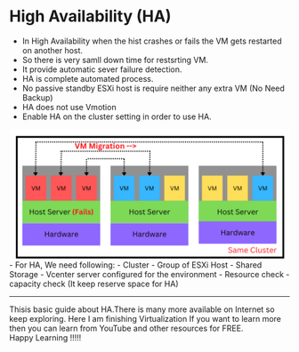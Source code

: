 # High Availability (HA)
- In High Availability when the hist crashes or fails the VM gets restarted on another host.
- So there is very samll down time for restsrting VM.
- It provide automatic sever failure detection.
- HA is complete automated process.
- No passive standby ESXi host is require neither any extra VM (No Need Backup)
- HA does not use Vmotion
- Enable HA on the cluster setting in order to use HA.
<img src="Images/HA.png?raw=true" alt="High Availability ">
- For HA, We need following:
  - Cluster - Group of ESXi Host
  - Shared Storage
  - Vcenter server configured for the environment
  - Resource check - capacity check (It keep reserve space for HA)

  <hr>
  
  Thisis basic guide about HA.There is many more available on Internet so keep exploring. Here I am finishing Virtualization If you want to learn more then you can learn from YouTube and other resources for FREE. <br>
  Happy Learning !!!!!